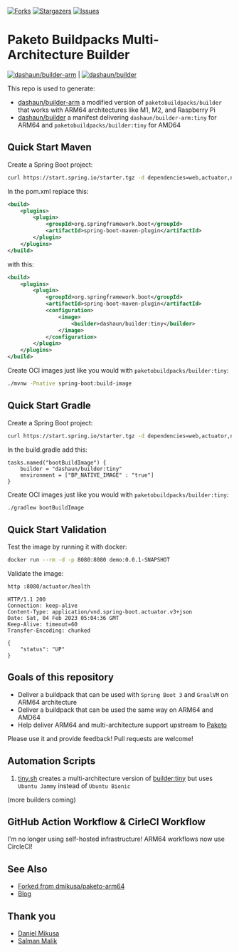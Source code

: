 [![Forks][forks-shield]][forks-url]
[![Stargazers][stars-shield]][stars-url]
[![Issues][issues-shield]][issues-url]

# Paketo Buildpacks Multi-Architecture Builder

[![dashaun/builder-arm](https://circleci.com/gh/dashaun/paketo-arm64.svg?style=shield)](https://app.circleci.com/pipelines/github/dashaun/paketo-arm64) |
 [![dashaun/builder](https://github.com/dashaun/paketo-arm64/actions/workflows/create-manifest.yml/badge.svg)](https://github.com/dashaun/paketo-arm64/actions/workflows/create-manifest.yml) 

This repo is used to generate:
- [dashaun/builder-arm](https://hub.docker.com/r/dashaun/builder-arm) a modified version of `paketobuildpacks/builder` that works with ARM64 architectures like M1, M2, and Raspberry Pi
- [dashaun/builder](https://hub.docker.com/r/dashaun/builder) a manifest delivering `dashaun/builder-arm:tiny` for ARM64 and `paketobuildpacks/builder:tiny` for AMD64

## Quick Start Maven

Create a Spring Boot project:
```bash
curl https://start.spring.io/starter.tgz -d dependencies=web,actuator,native -d javaVersion=17 -d bootVersion=3.0.2 -d type=maven-project | tar -xzf -
```

In the pom.xml replace this:
```xml
<build>
    <plugins>
        <plugin>
            <groupId>org.springframework.boot</groupId>
            <artifactId>spring-boot-maven-plugin</artifactId>
        </plugin>
    </plugins>
</build>
```

with this:

```xml
<build>
    <plugins>
        <plugin>
            <groupId>org.springframework.boot</groupId>
            <artifactId>spring-boot-maven-plugin</artifactId>
            <configuration>
                <image>
                    <builder>dashaun/builder:tiny</builder>
                </image>
            </configuration>
        </plugin>
    </plugins>
</build>
```

Create OCI images just like you would with `paketobuildpacks/builder:tiny`:
```bash
./mvnw -Pnative spring-boot:build-image
```

## Quick Start Gradle

Create a Spring Boot project:
```bash
curl https://start.spring.io/starter.tgz -d dependencies=web,actuator,native -d javaVersion=17 -d bootVersion=3.0.2 -d type=gradle-project | tar -xzf -
```

In the build.gradle add this:
```
tasks.named("bootBuildImage") {
    builder = "dashaun/builder:tiny"
    environment = ["BP_NATIVE_IMAGE" : "true"]
}
```

Create OCI images just like you would with `paketobuildpacks/builder:tiny`:
```bash
./gradlew bootBuildImage
```

## Quick Start Validation

Test the image by running it with docker:
```bash
docker run --rm -d -p 8080:8080 demo:0.0.1-SNAPSHOT
```

Validate the image:
```bash
http :8080/actuator/health
```
```text
HTTP/1.1 200 
Connection: keep-alive
Content-Type: application/vnd.spring-boot.actuator.v3+json
Date: Sat, 04 Feb 2023 05:04:36 GMT
Keep-Alive: timeout=60
Transfer-Encoding: chunked

{
    "status": "UP"
}
```

## Goals of this repository

- Deliver a buildpack that can be used with `Spring Boot 3` and `GraalVM` on ARM64 architecture
- Deliver a buildpack that can be used the same way on ARM64 and AMD64
- Help deliver ARM64 and multi-architecture support upstream to [Paketo](https://paketo.io)

Please use it and provide feedback! Pull requests are welcome!

## Automation Scripts

1. [tiny.sh](https://github.com/dashaun/paketo-arm64/blob/main/scripts/tiny.sh) creates a multi-architecture version of [builder:tiny](https://github.com/paketo-buildpacks/tiny-builder) but uses `Ubuntu Jammy` instead of `Ubuntu Bionic`

(more builders coming)

## GitHub Action Workflow & CirleCI Workflow

I'm no longer using self-hosted infrastructure!  ARM64 workflows now use CircleCI!

## See Also

- [Forked from dmikusa/paketo-arm64](https://github.com/dmikusa/paketo-arm64)
- [Blog](https://dashaun.com)

## Thank you

- [Daniel Mikusa](https://twitter.com/dmikusa)
- [Salman Malik](https://twitter.com/SalmanTheMalik)

<!-- MARKDOWN LINKS & IMAGES -->
<!-- https://www.markdownguide.org/basic-syntax/#reference-style-links -->
[forks-shield]: https://img.shields.io/github/forks/dashaun/paketo-arm64.svg?style=for-the-badge
[forks-url]: https://github.com/dashaun/paketo-arm64/forks
[stars-shield]: https://img.shields.io/github/stars/dashaun/paketo-arm64.svg?style=for-the-badge
[stars-url]: https://github.com/dashaun/paketo-arm64/stargazers
[issues-shield]: https://img.shields.io/github/issues/dashaun/paketo-arm64.svg?style=for-the-badge
[issues-url]: https://github.com/dashaun/paketo-arm64/issues
